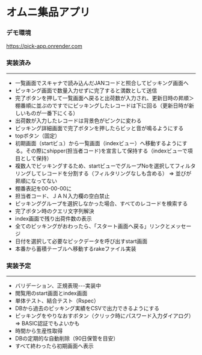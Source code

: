 # オムニ集品アプリ

### デモ環境
https://pick-app.onrender.com


### 実装済み
---

* 一覧画面でスキャナで読み込んだJANコードと照合してピッキング画面へ
* ピッキング画面で数量入力せずに完了すると満数として送信
* 完了ボタンを押して一覧画面へ戻ると出荷数が入力され、更新日時の昇順＞棚番順に並ぶのですでにピッキングしたレコードは下に回る（更新日時が新しいものが一番下にくる）
* 出荷数が入力したレコードは背景色がピンクに変わる
* ピッキング詳細画面で完了ボタンを押したらビッと音が鳴るようにする
* topボタン（固定）  
* 初期画面（startビュ）から一覧画面（indexビュー）へ移動するようにする。その際にshipper(担当者コード)を宣言して保持する（indexビューで項目として保持）
* 複数人でピッキングするため、startビューでグループNoを選択してフィルタリングしてレコードを分割する（フィルタリングなしも含める）   =>  並びが昇順になってない
* 棚番表記を00-00-00に
* 担当者コード、ＪＡＮ入力欄の空白禁止
* ピッキンググループを選択しなかった場合、すべてのレコードを検索する
* 完了ボタン時のクエリ文字列解決 
* index画面で残り出荷件数の表示
* 全てのピッキングがおわったら、「スタート画面へ戻る」リンクとメッセージ
* 日付を選択して必要なピックデータを呼び出すstart画面
* 本番から蓄積テーブルへ移動するrakeファイル実装

### 実装予定
---

* バリデーション、正規表現---実装中
* 閲覧用のstart画面とindex画面
* 単体テスト、結合テスト（Rspec）
* DBから過去のピッキング実績をCSVで出力できるようにする
* ピッキングをやりなおすボタン（クリック時にパスワード入力ダイアログ）=> BASIC認証でもよいかも
* 時間から生産性取得
* DBの定期的な自動削除（90日保管を目安）
* すべて終わったら初期画面へ表示

